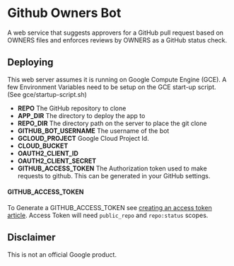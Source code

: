 <!--
Copyright 2016 The AMP HTML Authors. All Rights Reserved.

Licensed under the Apache License, Version 2.0 (the "License");
you may not use this file except in compliance with the License.
You may obtain a copy of the License at

      http://www.apache.org/licenses/LICENSE-2.0

Unless required by applicable law or agreed to in writing, software
distributed under the License is distributed on an "AS-IS" BASIS,
WITHOUT WARRANTIES OR CONDITIONS OF ANY KIND, either express or implied.
See the License for the specific language governing permissions and
limitations under the License.
-->

# Github Owners Bot

A web service that suggests approvers for a GitHub pull request based on OWNERS
files and enforces reviews by OWNERS as a GitHub status check.

## Deploying

This web server assumes it is running on Google Compute Engine (GCE).
A few Environment Variables need to be setup on the GCE start-up script.
(See gce/startup-script.sh)

- **REPO** The GitHub repository to clone
- **APP_DIR** The directory to deploy the app to
- **REPO_DIR** The directory path on the server to place the git clone
- **GITHUB_BOT_USERNAME** The username of the bot
- **GCLOUD_PROJECT** Google Cloud Project Id.
- **CLOUD_BUCKET**
- **OAUTH2_CLIENT_ID**
- **OAUTH2_CLIENT_SECRET**
- **GITHUB_ACCESS_TOKEN** The Authorization token used to make requests to
  github. This can be generated in your GitHub settings.

#### GITHUB_ACCESS_TOKEN

To Generate a GITHUB_ACCESS_TOKEN see [creating an access token article](https://help.github.com/articles/creating-an-access-token-for-command-line-use/).
Access Token will need `public_repo` and `repo:status` scopes.

## Disclaimer

This is not an official Google product.
